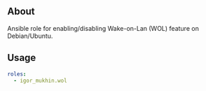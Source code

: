 About
-----

Ansible role for enabling/disabling Wake-on-Lan (WOL) feature on Debian/Ubuntu.

Usage
-----

```yml
roles:
  - igor_mukhin.wol
```

